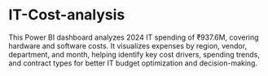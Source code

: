 # IT-Cost-analysis
This Power BI dashboard analyzes 2024 IT spending of ₹937.6M, covering hardware and software costs. It visualizes expenses by region, vendor, department, and month, helping identify key cost drivers, spending trends, and contract types for better IT budget optimization and decision-making.
